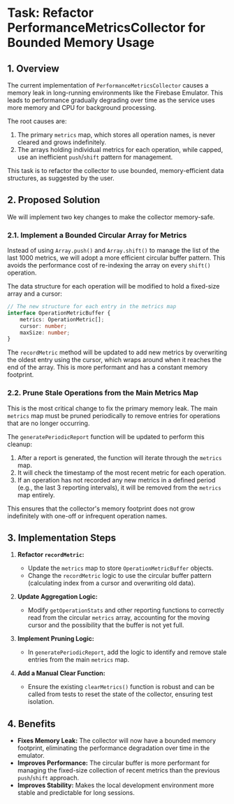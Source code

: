 # Task: Refactor PerformanceMetricsCollector for Bounded Memory Usage

## 1. Overview

The current implementation of `PerformanceMetricsCollector` causes a memory leak in long-running environments like the Firebase Emulator. This leads to performance gradually degrading over time as the service uses more memory and CPU for background processing.

The root causes are:
1.  The primary `metrics` map, which stores all operation names, is never cleared and grows indefinitely.
2.  The arrays holding individual metrics for each operation, while capped, use an inefficient `push`/`shift` pattern for management.

This task is to refactor the collector to use bounded, memory-efficient data structures, as suggested by the user.

## 2. Proposed Solution

We will implement two key changes to make the collector memory-safe.

### 2.1. Implement a Bounded Circular Array for Metrics

Instead of using `Array.push()` and `Array.shift()` to manage the list of the last 1000 metrics, we will adopt a more efficient circular buffer pattern. This avoids the performance cost of re-indexing the array on every `shift()` operation.

The data structure for each operation will be modified to hold a fixed-size array and a cursor:

```typescript
// The new structure for each entry in the metrics map
interface OperationMetricBuffer {
    metrics: OperationMetric[];
    cursor: number;
    maxSize: number;
}
```

The `recordMetric` method will be updated to add new metrics by overwriting the oldest entry using the cursor, which wraps around when it reaches the end of the array. This is more performant and has a constant memory footprint.

### 2.2. Prune Stale Operations from the Main Metrics Map

This is the most critical change to fix the primary memory leak. The main `metrics` map must be pruned periodically to remove entries for operations that are no longer occurring.

The `generatePeriodicReport` function will be updated to perform this cleanup:

1.  After a report is generated, the function will iterate through the `metrics` map.
2.  It will check the timestamp of the most recent metric for each operation.
3.  If an operation has not recorded any new metrics in a defined period (e.g., the last 3 reporting intervals), it will be removed from the `metrics` map entirely.

This ensures that the collector's memory footprint does not grow indefinitely with one-off or infrequent operation names.

## 3. Implementation Steps

1.  **Refactor `recordMetric`:**
    *   Update the `metrics` map to store `OperationMetricBuffer` objects.
    *   Change the `recordMetric` logic to use the circular buffer pattern (calculating index from a cursor and overwriting old data).

2.  **Update Aggregation Logic:**
    *   Modify `getOperationStats` and other reporting functions to correctly read from the circular `metrics` array, accounting for the moving cursor and the possibility that the buffer is not yet full.

3.  **Implement Pruning Logic:**
    *   In `generatePeriodicReport`, add the logic to identify and remove stale entries from the main `metrics` map.

4.  **Add a Manual Clear Function:**
    *   Ensure the existing `clearMetrics()` function is robust and can be called from tests to reset the state of the collector, ensuring test isolation.

## 4. Benefits

-   **Fixes Memory Leak:** The collector will now have a bounded memory footprint, eliminating the performance degradation over time in the emulator.
-   **Improves Performance:** The circular buffer is more performant for managing the fixed-size collection of recent metrics than the previous `push`/`shift` approach.
-   **Improves Stability:** Makes the local development environment more stable and predictable for long sessions.
